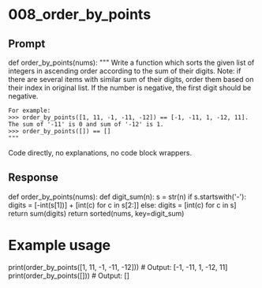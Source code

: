 # 008_order_by_points

## Prompt

def order_by_points(nums):
    """
    Write a function which sorts the given list of integers
    in ascending order according to the sum of their digits.
    Note: if there are several items with similar sum of their digits,
    order them based on their index in original list. If the number is negative, the first digit should be negative.

    For example:
    >>> order_by_points([1, 11, -1, -11, -12]) == [-1, -11, 1, -12, 11]. The sum of '-11' is 0 and sum of '-12' is 1.
    >>> order_by_points([]) == []
    """

Code directly, no explanations, no code block wrappers.

## Response

def order_by_points(nums):
    def digit_sum(n):
        s = str(n)
        if s.startswith('-'):
            digits = [-int(s[1])] + [int(c) for c in s[2:]]
        else:
            digits = [int(c) for c in s]
        return sum(digits)
    return sorted(nums, key=digit_sum)

# Example usage
print(order_by_points([1, 11, -1, -11, -12]))  # Output: [-1, -11, 1, -12, 11]
print(order_by_points([]))  # Output: []

